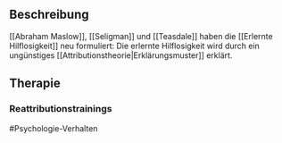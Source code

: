 ## Beschreibung
[[Abraham Maslow]], [[Seligman]] und [[Teasdale]] haben die [[Erlernte Hilflosigkeit]] neu formuliert:
Die erlernte Hilflosigkeit wird durch ein ungünstiges [[Attributionstheorie|Erklärungsmuster]] erklärt.

## Therapie
### Reattributionstrainings

#Psychologie-Verhalten 